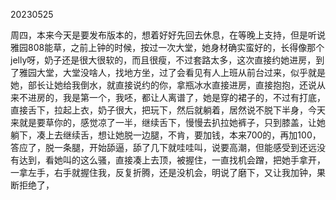 20230525

周四，本来今天是要发布版本的，想着好好先回去休息，在等晚上支持，但是听说雅园808能草，之前上钟的时候，按过一次大堂，她身材确实蛮好的，长得像那个jelly呀，奶子还是很大很软的，而且很瘦，不过套路太多，这次直接约她进房，到了雅园大堂，大堂没啥人，找地方坐，过了会看见有人上班从前台过来，似乎就是她，部长让她给我倒水，就直接说约的你，拿瓶冰水直接进房，直接抱抱，还说从来不进房的，我是第一个，我呸，都让人离谱了，她是穿的裙子的，不过有打底，直接舌下，拉起上衣，奶子很大，把玩下，然后就躺着，居然说不脱下半身，今天来就是要草你的，感觉凉了一半，继续舌下，慢慢去扒拉她裤子，只到膝盖，让她躺下，凑上去继续舌，想让她脱一边腿，不肯，要加钱，本来700的，再加100，答应了，脱一条腿，开始舔逼，舔了几下就哇哇叫，说要高潮，但能感受到还远没有达到，看她叫的这么骚，直接凑上去顶，被握住，一直找机会蹭，把她手拿开，一拿左手，右手就握住我，反复折腾，还是没机会，明说了磨下，又让我加钟，果断拒绝了，

